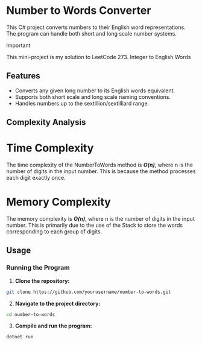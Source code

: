 # Number to Words Converter

This C# project converts numbers to their English word representations. The program can handle both short and long scale number systems.

> [!IMPORTANT]
> This mini-project is my solution to LeetCode 273. Integer to English Words


## Features

- Converts any given long number to its English words equivalent.
- Supports both short scale and long scale naming conventions.
- Handles numbers up to the sextillion/sextilliard range.

## Complexity Analysis
# Time Complexity

The time complexity of the NumberToWords method is ***O(n)***, where n is the number of digits in the input number. This is because the method processes each digit exactly once.
# Memory Complexity

The memory complexity is ***O(n)***, where n is the number of digits in the input number. This is primarily due to the use of the Stack to store the words corresponding to each group of digits.

## Usage

### Running the Program

1. **Clone the repository:**
```sh
git clone https://github.com/yourusername/number-to-words.git
```
2. **Navigate to the project directory:**
```sh
cd number-to-words
```
3. **Compile and run the program:**
```sh
dotnet run
```

